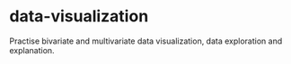 # data-visualization
Practise bivariate and multivariate data visualization, data exploration and explanation.
